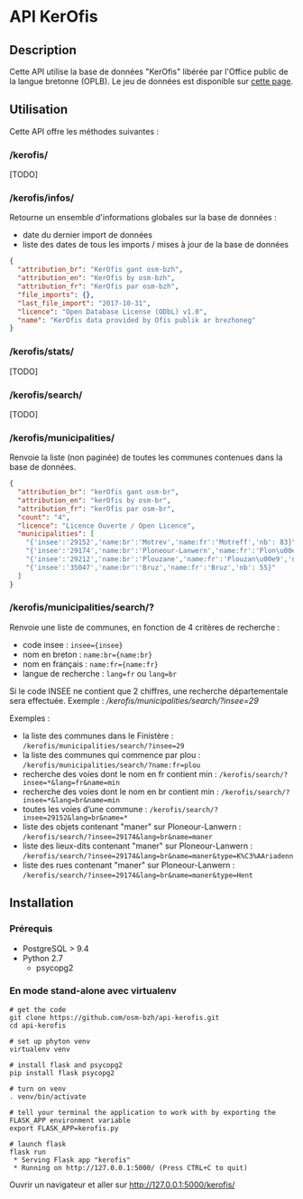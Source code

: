 # API KerOfis

## Description
Cette API utilise la base de données "KerOfis" libérée par l'Office public de la langue bretonne (OPLB).
Le jeu de données est disponible sur [cette page](http://www.brezhoneg.bzh/211-roadennou-frank-a-wiriou.htm).


## Utilisation

Cette API offre les méthodes suivantes :

### /kerofis/

[TODO]

### /kerofis/infos/

Retourne un ensemble d'informations globales sur la base de données :

- date du dernier import de données
- liste des dates de tous les imports / mises à jour de la base de données

```json
{
  "attribution_br": "KerOfis gant osm-bzh", 
  "attribution_en": "KerOfis by osm-bzh", 
  "attribution_fr": "KerOfis par osm-bzh", 
  "file_imports": {}, 
  "last_file_import": "2017-10-31", 
  "licence": "Open Database License (ODbL) v1.0", 
  "name": "KerOfis data provided by Ofis publik ar brezhoneg"
}
```

### /kerofis/stats/ 

[TODO]

### /kerofis/search/ 

[TODO]

### /kerofis/municipalities/ 

Renvoie la liste (non paginée) de toutes les communes contenues dans la base de données.

```json
{
  "attribution_br": "kerOfis gant osm-br", 
  "attribution_en": "kerOfis by osm-br", 
  "attribution_fr": "kerOfis par osm-br", 
  "count": "4", 
  "licence": "Licence Ouverte / Open Licence", 
  "municipalities": [
    "{'insee':'29152','name:br':'Motrev','name:fr':'Motreff','nb': 83}", 
    "{'insee':'29174','name:br':'Ploneour-Lanwern','name:fr':'Plon\u00e9our-Lanvern','nb': 481}", 
    "{'insee':'29212','name:br':'Plouzane','name:fr':'Plouzan\u00e9','nb': 196}", 
    "{'insee':'35047','name:br':'Bruz','name:fr':'Bruz','nb': 55}"
  ]
}
```


### /kerofis/municipalities/search/?

Renvoie une liste de communes, en fonction de 4 critères de recherche :
- code insee :  ```insee={insee}```
- nom en breton : ```name:br={name:br}```
- nom en français : ```name:fr={name:fr}```
- langue de recherche : ```lang=fr``` ou ```lang=br``` 

Si le code INSEE ne contient que 2 chiffres, une recherche départementale sera effectuée. Exemple : _/kerofis/municipalities/search/?insee=29_

Exemples :

- la liste des communes dans le Finistère : ```/kerofis/municipalities/search/?insee=29```
- la liste des communes qui commence par plou : ```/kerofis/municipalities/search/?name:fr=plou```
- recherche des voies dont le nom en fr contient min : ```/kerofis/search/?insee=*&lang=fr&name=min```
- recherche des voies dont le nom en br contient min : ```/kerofis/search/?insee=*&lang=br&name=min```
- toutes les voies d’une commune : ```/kerofis/search/?insee=29152&lang=br&name=*```
- liste des objets contenant "maner" sur Ploneour-Lanwern : ```/kerofis/search/?insee=29174&lang=br&name=maner```
- liste des lieux-dits contenant "maner" sur Ploneour-Lanwern : ```/kerofis/search/?insee=29174&lang=br&name=maner&type=K%C3%AAriadenn```
- liste des rues contenant "maner" sur Ploneour-Lanwern : ```/kerofis/search/?insee=29174&lang=br&name=maner&type=Hent```



## Installation

### Prérequis

* PostgreSQL > 9.4
* Python 2.7
  * psycopg2


### En mode stand-alone avec virtualenv

```
# get the code
git clone https://github.com/osm-bzh/api-kerofis.git
cd api-kerofis

# set up phyton venv
virtualenv venv

# install flask and psycopg2
pip install flask psycopg2

# turn on venv
. venv/bin/activate

# tell your terminal the application to work with by exporting the FLASK_APP environment variable
export FLASK_APP=kerofis.py
 
# launch flask
flask run
 * Serving Flask app "kerofis"
 * Running on http://127.0.0.1:5000/ (Press CTRL+C to quit)
```

Ouvrir un navigateur et aller sur http://127.0.0.1:5000/kerofis/


